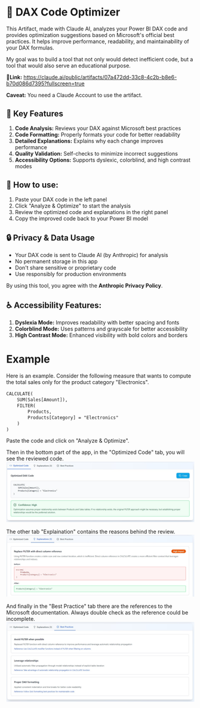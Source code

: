 # 🔄 DAX Code Optimizer

This Artifact, made with Claude AI, analyzes your Power BI DAX code and provides optimization suggestions based on Microsoft's official best practices. It helps improve performance, readability, and maintainability of your DAX formulas.

My goal was to build a tool that not only would detect inefficient code, but a tool that would also serve an educational purpose.

**🔗Link:** https://claude.ai/public/artifacts/07a472dd-33c8-4c2b-b8e6-b70d086d7395?fullscreen=true

**Caveat:** You need a Claude Account to use the artifact.

## 🔧 Key Features

1. **Code Analysis:** Reviews your DAX against Microsoft best practices
2. **Code Formatting:** Properly formats your code for better readability
3. **Detailed Explanations:** Explains why each change improves performance
4. **Quality Validation:** Self-checks to minimize incorrect suggestions
5. **Accessibility Options:** Supports dyslexic, colorblind, and high contrast modes

## 📖 How to use:

1. Paste your DAX code in the left panel
2. Click "Analyze & Optimize" to start the analysis
3. Review the optimized code and explanations in the right panel
4. Copy the improved code back to your Power BI model

## 🔒 Privacy & Data Usage

- Your DAX code is sent to Claude AI (by Anthropic) for analysis
- No permanent storage in this app
- Don't share sensitive or proprietary code
- Use responsibly for production environments

By using this tool, you agree with the **Anthropic Privacy Policy**.

## ♿ Accessibility Features:

1. **Dyslexia Mode:** Improves readability with better spacing and fonts
2. **Colorblind Mode:** Uses patterns and grayscale for better accessibility
3. **High Contrast Mode:** Enhanced visibility with bold colors and borders


# Example

Here is an example. Consider the following measure that wants to compute the total sales only for the product category "Electronics".

```dax
CALCULATE(
    SUM(Sales[Amount]),
    FILTER(
        Products,
        Products[Category] = "Electronics"
    )
)
```

Paste the code and click on "Analyze & Optimize".

Then in the bottom part of the app, in the "Optimized Code" tab, you will see the reviewed code.
![DAX Code Reviewer Interface](./images/code_result_claude_ai.jpeg)

The other tab "Explaination" contains the reasons behind the review.
![DAX Code Reviewer Interface](./images/explaination_claude_ai.jpeg)

And finally in the "Best Practice" tab there are the references to the Microsoft documentation.
Always double check as the reference could be incomplete.
![DAX Code Reviewer Interface](./images/ms_doc_claude_ai.jpeg)
